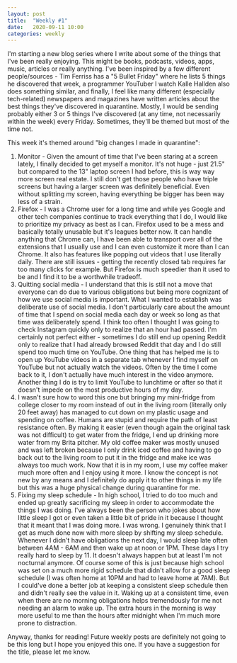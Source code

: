 ```yaml
---
layout: post
title:  "Weekly #1"
date:   2020-09-11 10:00
categories: weekly
---
```


I'm starting a new blog series where I write about some of the things that I've been really enjoying. This might be books, podcasts, videos, apps, music, articles or really anything. I've been inspired by a few different people/sources - Tim Ferriss has a "5 Bullet Friday" where he lists 5 things he discovered that week, a programmer YouTuber I watch Kalle Hallden also does something similar, and finally, I feel like many different (especially tech-related) newspapers and magazines have written articles about the best things they've discovered in quarantine. Mostly, I would be sending probably either 3 or 5 things I've discovered (at any time, not necessarily within the week) every Friday. Sometimes, they'll be themed but most of the time not. 

This week it's themed around "big changes I made in quarantine":

1. Monitor - Given the amount of time that I've been staring at a screen lately, I finally decided to get myself a monitor. It's not huge - just 21.5" but compared to the 13" laptop screen I had before, this is way way more screen real estate. I still don't get those people who have triple screens but having a larger screen was definitely beneficial. Even without splitting my screen, having everything be bigger has been way less of a strain. 
2. Firefox - I was a Chrome user for a long time and while yes Google and other tech companies continue to track everything that I do, I would like to prioritize my privacy as best as I can. Firefox used to be a mess and basically totally unusable but it's leagues better now. It can handle anything that Chrome can, I have been able to transport over all of the extensions that I usually use and I can even customize it more than I can Chrome. It also has features like popping out videos that I use literally daily. There are still issues - getting the recently closed tab requires far too many clicks for example. But Firefox is much speedier than it used to be and I find it to be a worthwhile tradeoff. 
3. Quitting social media - I understand that this is still not a move that everyone can do due to various obligations but being more cognizant of how we use social media is important. What I wanted to establish was deliberate use of social media. I don't particularly care about the amount of time that I spend on social media each day or week so long as that time was deliberately spend. I think too often I thought I was going to check Instagram quickly only to realize that an hour had passed. I'm certainly not perfect either - sometimes I do still end up opening Reddit only to realize that I had already browsed Reddit that day and I do still spend too much time on YouTube. One thing that has helped me is to open up YouTube videos in a separate tab whenever I find myself on YouTube but not actually watch the videos. Often by the time I come back to it, I don't actually have much interest in the video anymore. Another thing I do is try to limit YouTube to lunchtime or after so that it doesn't impede on the most productive hours of my day.
4. I wasn't sure how to word this one but bringing my mini-fridge from college closer to my room instead of out in the living room (literally only 20 feet away) has managed to cut down on my plastic usage and spending on coffee. Humans are stupid and require the path of least resistance often. By making it easier (even though again the original task was not difficult) to get water from the fridge, I end up drinking more water from my Brita pitcher. My old coffee maker was mostly unused and was left broken because I only drink iced coffee and having to go back out to the living room to put it in the fridge and make ice was always too much work. Now that it is in my room, I use my coffee maker much more often and I enjoy using it more. I know the concept is not new by any means and I definitely do apply it to other things in my life but this was a huge physical change during quarantine for me.
5. Fixing my sleep schedule - In high school, I tried to do too much and ended up greatly sacrificing my sleep in order to accommodate the things I was doing. I've always been the person who jokes about how little sleep I got or even taken a little bit of pride in it because I thought that it meant that I was doing more. I was wrong. I genuinely think that I get as much done now with more sleep by shifting my sleep schedule. Whenever I didn't have obligations the next day, I would sleep late often between 4AM - 6AM and then wake up at noon or 1PM. These days I try really hard to sleep by 11. It doesn't always happen but at least I'm not nocturnal anymore. Of course some of this is just because high school was set on a much more rigid schedule that didn't allow for a good sleep schedule (I was often home at 10PM and had to leave home at 7AM). But I could've done a better job at keeping a consistent sleep schedule then and didn't really see the value in it. Waking up at a consistent time, even when there are no morning obligations helps tremendously for me not needing an alarm to wake up. The extra hours in the morning is way more useful to me than the hours after midnight when I'm much more prone to distraction. 

Anyway, thanks for reading! Future weekly posts are definitely not going to be this long but I hope you enjoyed this one. If you have a suggestion for the title, please let me know.